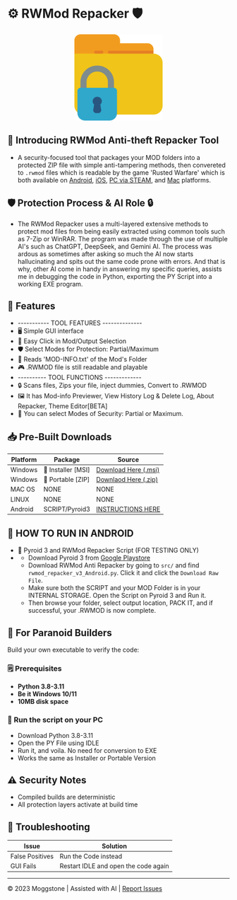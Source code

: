 # ⚙️ RWMod Repacker 🛡️

<div align="center">
<img width="200" height="195" src="docs/lock.png" alt="Icon of the tool" title="Tool Icon">
</div>

## 📌 Introducing RWMod Anti-theft Repacker Tool
- A security-focused tool that packages your MOD folders into a protected ZIP file with simple anti-tampering methods, then convereted to `.rwmod` files which is readable by the game 'Rusted Warfare' which is both available on [Android](https://play.google.com/store/apps/details?id=com.corrodinggames.rts&hl=en_US), [iOS](https://apps.apple.com/us/app/rusted-warfare-rts/id1514329124), [PC via STEAM](https://store.steampowered.com/app/647960/Rusted_Warfare__RTS/), and [Mac](https://apps.apple.com/us/app/rusted-warfare-rts/id1514329124) platforms.

## 🛡️ Protection Process & AI Role 🔒
- The RWMod Repacker uses a multi-layered extensive methods to protect mod files from being easily extracted using common tools such as 7-Zip or WinRAR.
The program was made through the use of multiple AI's such as ChatGPT, DeepSeek, and Gemini AI. The process was ardous as sometimes after asking so much the AI now starts hallucinating and spits out the same code prone with errors. And that is why, other AI come in handy in answering my specific queries, assists me in debugging the code in Python, exporting the PY Script into a working EXE program.

## 📌 Features
- ----------- TOOL FEATURES --------------
- 🖥️ Simple GUI interface
- 📂 Easy Click in Mod/Output Selection
- 🛡️ Select Modes for Protection: Partial/Maximum
- 📰 Reads 'MOD-INFO.txt' of the Mod's Folder
- 🎮 .RWMOD file is still readable and playable
- ---------- TOOL FUNCTIONS -------------
- 🔒 Scans files, Zips your file, inject dummies, Convert to .RWMOD
- 🖼️ It has Mod-info Previewer, View History Log & Delete Log, About Repacker, Theme Editor[BETA]
- 🔏 You can select Modes of Security: Partial or Maximum.

## 📥 Pre-Built Downloads
| Platform | Package | Source |
|----------|---------|--------|
| Windows  | 💽 Installer [MSI] | [Download Here (.msi)](https://github.com/Moggle-Khraum/rwmod_repacker/blob/main/releases/program_installer/RWMod_Repacker_Setup.msi)       |
| Windows  | 🧰 Portable [ZIP] | [Downlaod Here (.zip)](https://github.com/Moggle-Khraum/rwmod_repacker/blob/main/releases/portable_zips/RWMod_repacker_v1.3.zip)       |
| MAC OS   |   NONE  |  NONE  |
| LINUX    |   NONE  |  NONE  |
| Android  |  SCRIPT/Pyroid3 | [INSTRUCTIONS HERE](📌) |

## 📌 HOW TO RUN IN ANDROID
-  📱 Pyroid 3 and RWMod Repacker Script (FOR TESTING ONLY)
-  - Download Pyroid 3 from [Google Playstore](https://play.google.com/store/apps/details?id=ru.iiec.pydroid3&hl=en_US)
   - Download RWMod Anti Repacker by going to ``src/`` and find ``rwmod_repacker_v3_Android.py``. Click it and click the ``Download Raw File``.
   - Make sure both the SCRIPT and your MOD Folder is in your INTERNAL STORAGE. Open the Script on Pyroid 3 and Run it.
   - Then browse your folder, select output location, PACK IT, and if successful, your .RWMOD is now complete.

## 🔨 For Paranoid Builders
Build your own executable to verify the code:

### 🗒️ Prerequisites
- **Python 3.8-3.11**
- **Be it Windows 10/11**
- **10MB disk space**

### 🔧 Run the script on your PC
- Download Python 3.8-3.11
- Open the PY File using IDLE
- Run it, and voila. No need for conversion to EXE
- Works the same as Installer or Portable Version

## ⚠️ Security Notes
- Compiled builds are deterministic
- All protection layers activate at build time

## 🚨 Troubleshooting
| Issue | Solution |
|-------|----------|
| False Positives |Run the Code instead |
| GUI Fails | Restart IDLE and open the code again |

---

© 2023 Moggstone | Assisted with AI | [Report Issues](https://github.com/Moggle-Khraum/rwmod_repacker/issues)
